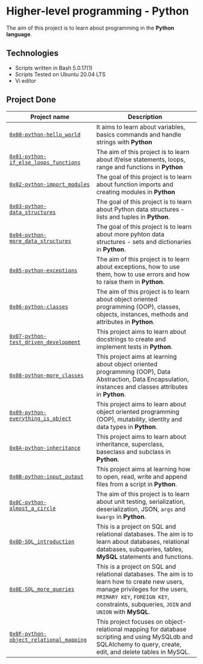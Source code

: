 # Higher-level programming - Python

The aim of this project is to learn about programming in the **Python language**.

## Technologies
* Scripts written in Bash 5.0.17(1)
* Scripts Tested on Ubuntu 20.04 LTS
* Vi editor

## Project Done

| Project name | Description |
| ------------ | ----------- |
| [`0x00-python-hello_world`](https://github.com/ayub-kimani/alx-higher_level_programming/tree/master/0x00-python-hello_world) | It aims to learn about variables, basics commands and handle strings with **Python** |
| [`0x01-python-if_else_loops_functions`](https://github.com/ayub-kimani/alx-higher_level_programming/tree/master/0x01-python-if_else_loops_functions) | The aim of this project is to learn about if/else statements, loops, range and functions in **Python** |
| [`0x02-python-import_modules`](https://github.com/ayub-kimani/alx-higher_level_programming/tree/master/0x02-python-import_modules) | The goal of this project is to learn about function imports and creating modules in **Python** |
| [`0x03-python-data_structures`](https://github.com/ayub-kimani/alx-higher_level_programming/tree/master/0x03-python-data_structures) | The goal of this project is to learn about Python data structures - lists and tuples in **Python**. |
| [`0x04-python-more_data_structures`](https://github.com/ayub-kimani/alx-higher_level_programming/tree/master/0x04-python-more_data_structures) | The goal of this project is to learn about more pyhton data structures - sets and dictionaries in **Python**. |
| [`0x05-python-exceptions`](https://github.com/ayub-kimani/alx-higher_level_programming/tree/master/0x05-python-exceptions) | The aim of this project is to learn about exceptions, how to use them, how to use errors and how to raise them in **Python**. |
| [`0x06-python-classes`](https://github.com/ayub-kimani/alx-higher_level_programming/tree/master/0x06-python-classes) | The aim of this project is to learn about object oriented programming (OOP), classes, objects, instances, methods and attributes in **Python**. |
| [`0x07-python-test_driven_development`](https://github.com/ayub-kimani/alx-higher_level_programming/tree/master/0x07-python-test_driven_development) | This project aims to learn about docstrings to create and implement tests in **Python**. |
| [`0x08-python-more_classes`](https://github.com/ayub-kimani/alx-higher_level_programming/tree/master/0x08-python-more_classes) | This project aims at learning about object oriented programming (OOP), Data Abstraction, Data Encapsulation, instances and classes attributes in **Python**. |
| [`0x09-python-everything_is_object`](https://github.com/ayub-kimani/alx-higher_level_programming/tree/master/0x09-python-everything_is_object) | This project aims to learn about object oriented programming (OOP), mutability, identity and data types in **Python**. |
| [`0x0A-python-inheritance`](https://github.com/ayub-kimani/alx-higher_level_programming/tree/master/0x0A-python-inheritance) | This project aims to learn about inheritance, superclass, baseclass and subclass in **Python**. |
| [`0x0B-python-input_output`](https://github.com/ayub-kimani/alx-higher_level_programming/tree/master/0x0B-python-input_output) | This project aims at learning how to open, read, write and append files from a script in **Python**. |
| [`0x0C-python-almost_a_circle`](https://github.com/ayub-kimani/alx-higher_level_programming/tree/master/0x0C-python-almost_a_circle) | The aim of this project is to learn about unit testing, serialization, deserialization, JSON, `args` and `kwargs` in **Python**. |
| [`0x0D-SQL_introduction`](https://github.com/ayub-kimani/alx-higher_level_programming/tree/master/0x0D-SQL_introduction) | This is a project on SQL and relational databases. The aim is to learn about databases, relational databases, subqueries, tables, **MySQL** statements and functions. |
| [`0x0E-SQL_more_queries`](https://github.com/ayub-kimani/alx-higher_level_programming/tree/master/0x0E-SQL_more_queries) | This is a project on SQL and relational databases. The aim is to learn how to create new users, manage privileges for the users, `PRIMARY KEY`, `FOREIGN KEY`, constraints, subqueries, `JOIN` and `UNION` with **MySQL**. |
| [`0x0F-python-object_relational_mapping`](https://github.com/ayub-kimani/alx-higher_level_programming/tree/master/0x0F-python-object_relational_mapping) | This project focuses on object-relational mapping for database scripting and using MySQLdb and SQLAlchemy to query, create, edit, and delete tables in MySQL. |
